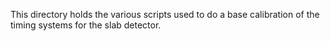 This directory holds the various scripts used to do a base calibration of the timing systems for the slab detector.
